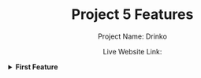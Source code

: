 <div align="center">
  <h1>Project 5 Features</h1>
  <p>Project Name: Drinko</p>
  <P>Live Website Link: </P>
</div>

<details><summary><b>First Feature</b></summary>
<p>1. My Project Name is Drinko. It is a food and beverage projects for oeople with 6 brands category such like as Coca-Cola, McDonald's, Starbucks, PepsiCo, Nestlé, Kellogg's, etc. In this project at first it has a navbar which contains the project title Drinko with a logo in the left side, in the middle three active routes link Home, Add Product, My Cart and right side contains the Login button.So, the navbar is the first features of my project.</p>
<details>

<details><summary><b>Second Feature</b></summary>
<p>2. My Project second feature is a banner section with one image,title and description which contains below the navbar. In this section here the title is Beverage Bliss and some description is written below this title it can the contains in the left side of the banner section and right side contains a banner image.</p>
<details>

<details><summary><b>Third Feature</b></summary>
<p>3. My Project third feature is a Our Our Beverage Product which can contains 6 card with grid for large devices like laptop and pc can shown 3 cards in a row for medium devices like tablet can shown 2 cards in a row and mobile devices can contains one card in a row. Each card can within one image,brand name, title, and price. When we click the brand name it will go to the brand category products  page for showing the each brand category products information properly also shown 3 images in a slider and each brand 4 products dynamically with their brand name using mongodb database but this page is a private route it will only visible for the login users and not visible by the normal users.</p>
<details>

<details><summary><b>Fourth Feature</b></summary>
<p>4. My Project fourth feature is a Subscribe to our newsletter section which can contains a title name is Subscribe to our newsletter after it has a descriotion and a email input box also it has a subscribe button and below has some short details here the customers can subscribe to our website for get our latest notification daily.</p>
<details>

<details><summary><b>Fifth Feature</b></summary>
<p>5. My Project fifth feature is a Contact US Section which can contains a title Contact US in the above.In this section left side has a subtitle Lets talk about everything! and below has a one line information with a banner and right side contains full name email message input filed and a send message button where user can contact with us easily for getting better service from us.</p>
<details>

